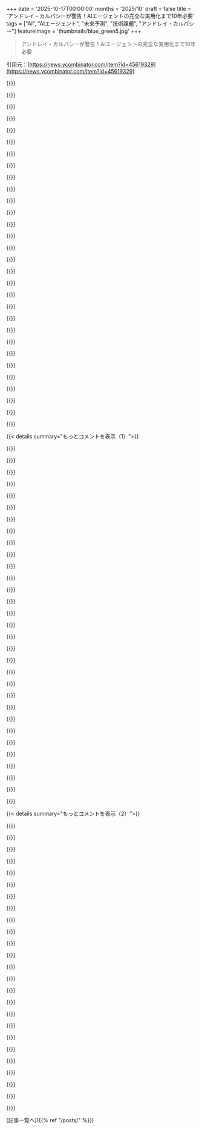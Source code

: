 +++
date = '2025-10-17T00:00:00'
months = '2025/10'
draft = false
title = 'アンドレイ・カルパシーが警告！AIエージェントの完全な実用化まで10年必要'
tags = ["AI", "AIエージェント", "未来予測", "技術課題", "アンドレイ・カルパシー"]
featureimage = 'thumbnails/blue_green5.jpg'
+++

> アンドレイ・カルパシーが警告！AIエージェントの完全な実用化まで10年必要

引用元：[https://news.ycombinator.com/item?id=45619329](https://news.ycombinator.com/item?id=45619329)




{{<matomeQuote body="アンドレイ・カルパシーが言ってた”ナインズの行進”ってのは、AIの進歩を理解する上で超重要だよ。特定のベンチマークだと進歩は指数関数的に見えるけど、次の9（つまり完成度を上げる難しさ）も指数関数的だから、広い目で見ると実は線形的な進歩なんだよね。" userName="Imnimo" createdAt="2025/10/17 18:09:10" color="#ff33a1">}}




{{<matomeQuote body="最近リッチ・サットンとのインタビューを見たんだけど、AGIは単に”9”を追加するだけじゃないって印象を受けたよ。インタビュアーが「言語を理解するには世界モデルが必要だ」って前提で話してたんだけど、サットンは即座にそれを否定してた。彼の懐疑的な意見は正しいかもね。" userName="ekjhgkejhgk" createdAt="2025/10/17 18:28:51" color="#ff5c5c">}}




{{<matomeQuote body="世界モデルの話は面白いし、ヤン・ルカンも触れてるね。でもビデオ拡散モデルは”ビデオ世界”をよく表現できるし、SOTA LLMも基本的な反実仮想シナリオをうまく予測できるよ。動物の脳が情報を圧縮するように、LLMや拡散モデルも”テキスト世界”や”ピクセル世界”をうまく圧縮してる。情報を圧縮するにはある程度の内部モデルが必要で、それがサットンやルカンが言う世界モデルに当たるかは言葉の問題だと思うな。" userName="LarsDu88" createdAt="2025/10/17 22:35:23" color="#ff5733">}}




{{<matomeQuote body="光子が人間の目に当たって、人間がそれを言語化してLLMに学習させた。LLMはその関係の一部を捉えられるけど、光子を実際に感知したり、思考したりしてるわけじゃない。LLMの”世界モデル”は現実世界から何段階も離れてるんだ。因果連鎖を圧縮して得たモデルの断片は、実際の因果連鎖を生成できないなら大した意味ないよ。" userName="dreambuffer" createdAt="2025/10/18 01:39:03" color="#ff5733">}}




{{<matomeQuote body="「知識を理解するには世界モデルが必要」っていうのは、ちょっとした、でも大事な間違いがあるね。知識を「暗唱する」だけなら世界モデルは不要だけど、「理解する」には世界モデルが必要だよ。テストで点数が取れても理解してない人がいるようにね。物理学や数学みたいに、詳細を理解するには世界モデルが不可欠なんだ。AI分野の多くの人が今のやり方では限界があるって長年言ってきたけど、”AGIはスケールすれば解決する”って話が主流になって、研究は阻害されたとCholletも言ってるね。数学的にスケールだけじゃ足りないって示されてたのに、お金の流れは変わらない。成果の評価の仕方もおかしいよ。" userName="godelski" createdAt="2025/10/17 19:20:02" color="#ff33a1">}}




{{<matomeQuote body="この意見に賛成！いい例えは、人間が夜空を美しいと言うのは本当にそう”見える”からだけど、LLMが言うのは訓練データに十分そう書かれてたからってことだね。" userName="ziofill" createdAt="2025/10/18 02:43:51" color="#45d325">}}




{{<matomeQuote body="俺の意見だけど、”理解する”ってのは”賢い”とか”美しい”みたいに技術的な意味を持たない、ただの民間心理学の言葉だよ。他人の行動の集合をラベリングするだけだね。この見方だと、機械が人間と同じくらいタスクをこなせば、人間と同じくらい理解してることになる。理解の仕方じゃなくて、タスクの実行の仕方が問題なんだ。この視点に立つと、”理解”の問題は消え去るよ。これは30年以上AIに携わってきた俺の専門的な意見ね。" userName="robotresearcher" createdAt="2025/10/17 19:54:07" color="#ff33a1">}}




{{<matomeQuote body="Anthropicの研究で、LLMが世界をモデル化してる証拠があるよ。彼らの”思考”を追跡した論文[0]は興味深いね。LLMが言語間で翻訳するとき、同じ概念（例えば「大きさ」）で”点灯する”（fMRIみたいな感じ）んだ。これは単に”X語の後にY語が来る”じゃなくて、概念と相関するパラメータのクラスターがあるってこと。そうでなきゃ、中国語、フランス語、英語がそれぞれ別の場所に固まるはずだけど、そうじゃない。知識を理解するのに世界モデルが必要かは分からないけど、言語に関してはLLMはすごくモデル化してるみたい。<br>[0]: https://www.anthropic.com/research/tracing-thoughts-language-models/" userName="tyre" createdAt="2025/10/17 19:20:48" color="#45d325">}}




{{<matomeQuote body="じゃあ、俺のトースターはトーストを理解してて、俺は理解してないってこと？だったらなんで俺がトースターを操作してて、逆じゃないんだ？" userName="dullcrisp" createdAt="2025/10/17 21:14:17" color="">}}




{{<matomeQuote body="トースターがトーストを作るタスクができないのと同じくらい、六角レンチで組み立て家具を組み立てるタスクはできないよ。" userName="simondotau" createdAt="2025/10/17 22:37:23" color="">}}




{{<matomeQuote body="ばかげてる。QCオペレーターは、開発した博士号取得の化学者と同じかそれ以上の精度でテストできるけど、詳細を説明はできないだろ。AI研究者が“理解”って言葉を意味不明だと思うからLLMが過大評価されてるんだよ。" userName="compass_copium" createdAt="2025/10/17 20:15:38" color="#ff5733">}}




{{<matomeQuote body="ねぇ、みんな気づいてる？今すぐChatGPTに行けば、夜空の絵を生成できるんだよ。LLMは何千もの夜空の画像や絵を見てるからね。お前のロジックは知識が古くて間違ってるよ。LLMは言語データだけじゃなく視覚データもエンコードしてるんだから！" userName="ninetyninenine" createdAt="2025/10/18 17:14:39" color="">}}




{{<matomeQuote body="夜空を“美しい”と思うのは、その言葉を他の人が使ってるのを聞いた経験から意味が作られてるからだと思うんだ。だから、LLMよりも深い意味を知ってるわけじゃないよ。昔、心の哲学を研究してたけど、LLMは心と機械に質的な違いがあるって主張する人たちの余地をかなり減らしたね。" userName="del82" createdAt="2025/10/18 03:14:18" color="#38d3d3">}}




{{<matomeQuote body="マルチモーダルな部分がどう機能するか誤解してるよ。エンコーディングの根本単位は、まだセマンティックなんだ。お前の心の中とは違うだろ？夕日の言葉を知らなくても夕日を経験できるんだからさ。" userName="heyjamesknight" createdAt="2025/10/18 17:55:31" color="#ff5c5c">}}




{{<matomeQuote body="いや、根本的な現実を誤解してるよ。LLMは言葉を入力として必要ないんだ。画像から画像を生成できるし、セマンティックな言葉は全く必要ない。それに、あらゆるものは1と0の文字列にエンコードできるから、LLMは何でも学習できるんだよ。" userName="ninetyninenine" createdAt="2025/10/18 23:40:57" color="#ff5733">}}




{{<matomeQuote body="俺が見たマルチモーダルアーキテクチャは、モダリティ間のレイヤーはまだテキストだし、画像エンベディングとテキストエンベディングは完全に別々だよ。脳とは違う。画像から画像を生成できても、人間の指示なしじゃ意味のあるものは得られないだろ。遺伝子の例も、エンコードだけじゃ機能しないことを示してるじゃん。" userName="heyjamesknight" createdAt="2025/10/19 12:49:12" color="#45d325">}}




{{<matomeQuote body="言語の構造をモデル化するのは、語順や結合親和性の問題だよ。チャイニーズルームの思考実験だね。根本的に不完全な“理解”でも、それなりの出力が出せればいいのかな？言語自体は世界をモデル化しようとするけど、日の出に関する単語のパターンを知るだけじゃ、日の出を理解したことにはならない。でも、詩の中で同じことを理解するなら、LLMもずっと近づけるだろうね。" userName="SR2Z" createdAt="2025/10/17 19:30:27" color="#ff33a1">}}




{{<matomeQuote body="人間は夜空を美しいと思うように進化したんだよ。それも一種のトレーニングだ。もし人間が夜に外出するたびに雷に打たれたら、夜空を美しいとは思わないだろうね。" userName="amelius" createdAt="2025/10/18 11:03:39" color="">}}




{{<matomeQuote body="表現能力と表現意図を混同してるよ。モデルはテキスト、ピクセル、音を気にしない。すべて同じ高次元空間にマップされ、パターンは構造で整うんだ。“セマンティック”は、俺たちが言語を通して解釈したときの内的な関係性を示すラベルにすぎない。宇宙のあらゆるものはこうしてエンコードでき、LLMは何でも学習できる。LLMは普遍的なんだ。遺伝子の例は、正しいデコード環境があれば機能するってことだろ？LLMがその役割を果たすんだよ。意味は言葉じゃなくて、データの形にあるのさ。" userName="ninetyninenine" createdAt="2025/10/19 15:41:33" color="#785bff">}}




{{<matomeQuote body="To play devil’s advocate, you have never seen the night sky.Photoreceptors in your eye have been excited in the presence of photons. Those photoreceptors have relayed this information across a nerve to neurons in your brain which receive this encoded information and splay it out to an array of other neurons.Each cell in this chain can rightfully claim to be a living organism in and of itself. “You” haven’t directly “seen” anything.Please note that all of my instincts want to agree with you.“AI isn’t conscious” strikes me more and more as a “god of the gaps” phenomenon. As AI gains more and more capacity, we keep retreating into smaller and smaller realms of what it means to be a live, thinking being." userName="stouset" createdAt="2025/10/18 06:05:50" color="">}}




{{<matomeQuote body="LLMは、人間の経験の「領域」じゃなくて「地図」を扱ってるんだ。人間の経験はもっと高次元で、LLMはそれを低い解像度でマッピングしてるだけ。美しさや新生児を抱く感動みたいな経験はエンコードできないし、LLMにはできないよ。「ここ」や「今」っていう僕らの基本的な意識もね。" userName="heyjamesknight" createdAt="2025/10/19 17:27:17" color="#ff5c5c">}}




{{<matomeQuote body="美しさや感情って、全部物理法則に従う原子のパターンなんだ。有限の物理プロセスは、有限の文字列にエンコードできるし、高次元性も可逆コードで一次元化できるよ。LLMが美を経験できないってのは、証明したいことをただ繰り返してるだけ。理解できないのは規模と複雑さのせいであって、不可能じゃないんだ。" userName="ninetyninenine" createdAt="2025/10/20 02:39:02" color="#45d325">}}




{{<matomeQuote body="マラソンってさ、最初の32kmは普通だけど、その後の最後の10kmが一番きつくて、人生で一番ヘトヘトになるんだってさ。" userName="fair_enough" createdAt="2025/10/17 18:21:57" color="">}}




{{<matomeQuote body="これって面白い挑戦だね。僕らの「世界」は脳内にあるだけなのに、LLMが人間の知識（脳を経由したもの）で学習して、その結果がまた僕らの脳に戻ってくるなら、一体何が違うんだろう？" userName="bentt" createdAt="2025/10/17 19:58:21" color="">}}




{{<matomeQuote body="君の言ってる機械は、現在の物理じゃ無理だよ。人間の心を物理的に再構築するなんて、不可能に近い。脳の状態を捉えるのに10の42乗ビットも必要なんて、現在のモデルとかけ離れた理論的な話で、現実からかけ離れてるね。" userName="heyjamesknight" createdAt="2025/10/20 12:16:32" color="">}}




{{<matomeQuote body="言語って、思考の表現であって、思考そのものじゃないんだよ。" userName="qlm" createdAt="2025/10/17 20:06:06" color="">}}




{{<matomeQuote body="君はトースターが自分でトーストする意思がないからトーストできないって言ってるの？それは`robotresearcher`の言ってることと全然違うし、彼のロジックも自己矛盾してるよ。意図をどう測るのさ？タスクの成功とは違うはずだ。" userName="godelski" createdAt="2025/10/17 23:02:12" color="">}}




{{<matomeQuote body="「無理」と「知らない」を混同してるよ。人間の脳は、君が不可能だっていう物理的な機械そのものだ。10の42乗ビットなんて大間違いで、実際はもっと少ない。現在のAIの計算能力はもう生物を上回ってるし、君の言う「デコーダー」は僕らの脳そのものだよ。不可能じゃない、ただまだ理解できてないだけさ。" userName="ninetyninenine" createdAt="2025/10/20 15:14:59" color="#ff5733">}}




{{<matomeQuote body="言語が知性や理解に必須だっていう考え方もあるよね。例えば「ゲシュタルト」や「ツァイトガイスト」みたいに、名前がついて初めて理解できる概念もあるし。もしかしたら、他の動物が知性に欠けるように見えるのは、複雑な言語がないからかもしれないね。" userName="JKCalhoun" createdAt="2025/10/17 21:31:50" color="">}}




{{<matomeQuote body="AI、生物学、脳について知るほど、生命と機械の違いは複雑さだけだって思えてくるんだ。人間ってめちゃくちゃ複雑な機械って感じ。でも、人間の心と今の機械には明確な質的違いがあって、それはウサギが石や木片と質的に違うのと同じように、創発的な性質なんだよね。最近のAI専門家や楽観主義者のほとんどは、心の複雑さを過小評価してると思うな。LLMがどう学習され、どう設計されてるかの最先端は知らないけど、心における接続の多様性や細胞タイプの多様性はまだモデル化できてない気がする。(Siletti et al., 2023, Science)みたいな研究を見てもね。" userName="FloorEgg" createdAt="2025/10/18 04:03:44" color="#ff33a1">}}




{{< details summary="もっとコメントを表示（1）">}}

{{<matomeQuote body="「言語こそ知能だ」っていう見方があるけど、深く掘り下げると限界が見えるよ。「言語」って何を指す？ Elizaもその基準を満たさないって言えるかな？ もっと高度なバージョンならどう？ なんてったって、僕らは何十年もTuring Testをパスしてるんだからね。<br>「言語が理解に必要だ」っていうのも、君の前の発言と矛盾しない？ もし言語が必要条件なら、知能より言語が先行することになるよね。じゃあ、君が知的だと考えるすべての生物に合うように言語の定義を見直すべきだよ。そうすれば、反証可能な主張ができて、進歩できるはず。僕はアリも知的だと思うけど、アリは平均的な人が思うよりもずっと洗練されたことをしてるよ。知らないことを知らないのは陥りやすい罠だね。でも、上記のようにすれば発見を助ける道筋が見えるでしょ？<br>「アイデアは名付けるまで頭に留められないかもしれない」って話だけど、Anendophasiaって知ってる？ 内言がない状態で思考する人たちのことだよ。言葉なしで考えるんだ。これで言語の定義の曖昧さが見えるよね。<br>「この地球上の他の動物が僕らに知能が欠けているように見えるのは、おそらく言語がないからだ」って話だけど、言語が社会や知能に必要かどうか、切り離して考えられないかな？ 僕はいい例を知らないけど、タコや他の多くの頭足類はかなり非社会的な生き物だよね。なのに、適応性と創造性から高度に知的だと考えられてるんだ。<br>おそらく言語は高度な知能には必要な条件だけど、知能単独にはそうじゃないのかもね。内的な言語とは違う、コミュニケーションや社会性が重要なのかも。社会集団は個々の総和以上のことができるのは間違いないからね。でも、これらのものが本当に必要かどうかが大きな問題だよ。正しい因果グラフを得て、交絡変数を取り除くのは簡単なことじゃない。でも、僕らは違うアイデアを探求し続けるべきだと思うんだ。僕は君が正しいとは思わないけど、僕が僕の道を追求するのを応援してくれるなら、君が君の道を追求するのも応援するよ。僕らは競い合えるけど、それは友好的であるべきだね。なぜなら、僕らの競争が互いのモデルの欠陥を見つける手助けになるから。社会的な要素は必要条件じゃないかもしれないけど、有益なツールであることは間違いないよ。僕は、問題が解決済みだと主張したがる人たちにうんざりしてるんだ。分野を超えた専門家の間で一般化やコンセンサスを得るのがこれほど難しいんだから、明らかに解決済みじゃないよ。" userName="godelski" createdAt="2025/10/17 21:52:14" color="#ff33a1">}}




{{<matomeQuote body="世界で最も優秀なAI研究者の一人、アンドレイ・カルパシーは教育に注力してるんだ。過去10年のイノベーションを次世代がアクセスできるようにして、僕らにはまだできないことを彼らが作れるようにするってね。彼に魔法のような思考はないし、AIが僕らを時代遅れにするっていう漠然とした話もない。Karpathyは、今はより優秀な人間が唯一の道だと見てるんだ。<br>AI開発者が「例外」を死ぬほど恐れる理由を推測すると、OpenAIが最近書いてたことと同じで、とにかく答えを出して精度指標を上げようとするからだろうね。例外は不確実性のサインで、問題についてもっと学ぶ必要があるってことなのに、それじゃポイントにならない。「正しい答え」だけがポイントになるんだ。<br>最先端のAI研究は、最終的な正解や勝利条件がない進歩の概念をまだ運用できてないみたい。だからAIはPokemonがまだ下手なんだよ。Pokemonみたいな終わりがない長期タスクを完了するには、面白いことを起こすモチベーションが必要で、どんなことが面白いかという最低限の感覚も必要だし、学びながらその面白いという感覚を調整する能力も要るんだ。" userName="getnormality" createdAt="2025/10/18 14:15:15" color="#ff33a1">}}




{{<matomeQuote body="AIに詳しいのに、AIバブルを煽ろうとしない人のコメントが見られるのは良いね。今、この分野のほとんどの人は、AGIがすぐそこだって大声で叫んでるけど、実際にはポルノボットや広告、チャット内ショッピングを展開してる。AGIが近いって本気で信じてるなら、この行動は矛盾してるように見えるね（AGIのTAMは前者より指数関数的に大きいハズだから）。" userName="steveBK123" createdAt="2025/10/18 14:21:37" color="#ff5733">}}




{{<matomeQuote body="Zviがこの前この点を指摘してたんだけど、それに対する僕がもっと同意する反論があったんだ。もしAGIが近いと思ってるけど、2〜3年（あるいは「すぐそこ」がその会社にとって何を意味するかによるけど）指数関数的なデータセンターの成長を維持する必要があるなら、消費者向けの経常収益（ARR）確保のための「ランドグラブ」が、短期的な収益（そして次の資金調達で高い評価額）を得るより早い方法なんだ。<br>OpenAIもF100企業やUSGと仕事してるけど、そっちの収益計上には時間がかかるんだよね。<br>ポルノやショッピングを売ることで、AGIが仕事を奪い始めたときに必要になる規制当局との関係をある意味弱めているんだけど、これを二次的な問題と考えて、競争に勝つことがもっと緊急だと考えることもできるよね。" userName="theptip" createdAt="2025/10/18 15:49:42" color="#ff33a1">}}




{{<matomeQuote body="AGIがすぐそこだと証拠もなく言ってるだけなら、そんなに価値はないね。<br>もしAGIがすぐそこだと確信してて、それを裏付けられるなら、なぜ投資家を説得して、今後2〜3年の不足分を補ってもらわないんだ？ ポルノボットとかで規制当局との関係を弱めるより、ずっと良い戦略に思えるけど。<br>むしろ、これは彼らがAGIにそんなに早く到達できると自信がないように見えるね…彼らは最終的な成果であるAGIを最適化してないんだよ。" userName="AstroBen" createdAt="2025/10/19 05:44:49" color="#ff5c5c">}}




{{<matomeQuote body="なんで二者択一なの？ AGIに夢中な投資家からはAGIのピッチで資金調達して、AGI懐疑派からはB2C成長ストーリーで資金調達すればいいじゃん。<br>お金が増えれば、GPUも増えるんだから。" userName="theptip" createdAt="2025/10/19 15:09:17" color="">}}




{{<matomeQuote body="「ポルノボット」って正確には何なの？" userName="throwaway314155" createdAt="2025/10/18 19:35:01" color="">}}




{{<matomeQuote body="「例外は不確実性のサインで、問題についてもっと学ぶ必要があるってこと」じゃないよ。それは警告だね。例外は、何かが失敗して継続不可能になったっていうサインだよ。" userName="TZubiri" createdAt="2025/10/18 15:26:36" color="">}}




{{<matomeQuote body="多くの例外は回復可能だよ。これは文脈や、ソフトウェアがいかに洗練されているかにもよるね。" userName="nextaccountic" createdAt="2025/10/18 18:55:03" color="">}}




{{<matomeQuote body="はい、その通り。回復不可能とは言ってなくて、継続不可能だって言っただけだからね。エラーで一つのパスで実行が続けられなくなったから、別のパスでキャッチする必要があったんだ。ifループみたいな普通の条件分岐との違いは、ほとんど意味論的なものだよ。例外は予期せぬエラー（技術的にはエラーの集合だけど、構文はエラーグループをキャッチするために設計されてるし、一つのエラーに対応したいなら戻り値を使った条件で十分で、それはもはや例外じゃないんだ）。" userName="TZubiri" createdAt="2025/10/18 21:07:48" color="#45d325">}}




{{<matomeQuote body="例外に死ぬほどビビってる博士を想像してみてよ！これでKarpathyが、RLのアップウェイトがLLMの学習にとって破壊的なドラッグみたいだって言ってた理由がわかったわ。" userName="thadk" createdAt="2025/10/18 14:52:56" color="">}}




{{<matomeQuote body="どうやらAndrejの「エージェント」の定義は、人間従業員を完全に置き換えられる存在のことみたいだね。彼が言うには、現状のClaudeやCodexじゃ全然ダメで、必要な知能もマルチモーダル性も継続学習もないから、あと10年くらいかかるってさ。" userName="simonw" createdAt="2025/10/18 02:04:47" color="#ff5c5c">}}




{{<matomeQuote body="Karpathyは、労働者を置き換えるエージェントだけでなく、現状のエージェントが全く役に立たないって言ってるよ。「業界はすごいって見せかけてるけど、実際は手抜きだ」って。彼らが作るコードはtry-catchだらけで肥大化してるし、APIも古い。結局、ネットでは役立たずだってさ。" userName="sarchertech" createdAt="2025/10/18 03:01:46" color="#38d3d3">}}




{{<matomeQuote body="投資家がこれだけお金を出すのは、AIがすぐに人間並みになるって約束があるからだよ。もしAltmanがLLMはそこまでいかないってハッキリ言ったら、業界への投資なんて激減するはずだよね。" userName="eddiewithzato" createdAt="2025/10/18 02:21:10" color="">}}




{{<matomeQuote body="全然同意できないな。AGIがなくても、今のLLMで会社のいろんなワークフローを変えられるよ。今の投資は、現在のLLMへの需要に対応するためなんだ。うちの会社なんて、必要な容量の100倍も需要があるのに確保できないんだから。AGIはもっとすごいけど、今のAIの価値は全然減らないよ。" userName="aik" createdAt="2025/10/18 02:39:57" color="#ff5733">}}




{{<matomeQuote body="Karpathyは、エージェントが全く役に立たないと言ってるわけじゃないと思うな。人間レベルのソフトウェア開発者には及ばないってだけ。彼はRustのコード変換に使ったり、定型文やよくあるコードには使えるって言ってるよ。定型文とかCRUD作業って、開発の大部分を占めるから、エージェントはかなり使えるし、大規模なコードベースの検索とかコードレビューにも役立つよ。" userName="sothatsit" createdAt="2025/10/18 08:40:57" color="#45d325">}}




{{<matomeQuote body="俺みたいな一般人でも、その評価には同意だよ。一番の収穫は、俺たちがめちゃくちゃ運が良かったってこと。少なくとも今は、経済的、社会的な影響に備えるチャンスが少しでもあるからね。" userName="consumer451" createdAt="2025/10/18 05:38:36" color="">}}




{{<matomeQuote body="OpenAIの収益が130億ドルって言っても、そのうち7割は月20ドルのChatGPTからだろ。Arizona Iced Teaだって30億ドルも稼いでるんだぜ。需要が100倍って言っても、絶対値が小さかったら大したことないし、不採算で100倍成長するために1000倍の支出が必要なら、あっという間に破産するぞ。" userName="kllrnohj" createdAt="2025/10/18 03:25:13" color="#ff5733">}}




{{<matomeQuote body="僕も同じことを考えてるよ。何が僕たちを人間たらしめているのか、そして共通の基盤をどう価値づけできるのか、考え始めるべきだね。" userName="Bengalilol" createdAt="2025/10/18 07:19:56" color="">}}




{{<matomeQuote body="これって本当に重要だよね。AIについてめちゃくちゃ考えてみたら、最終的な答えは”愛する能力”だった。ロマンチックに聞こえるけど、実用的に真剣に考えてるんだ。もっと詳しくはこちら: https://giftcommunity.substack.com/" userName="tablatom" createdAt="2025/10/18 08:41:49" color="">}}




{{<matomeQuote body="彼がエージェントは全然役に立たないって言ってるわけじゃないよ。一部のタスクには使えるって引用文にもある通りだ。彼は「エージェントは全く役に立つか？」って質問に答えてるだけで、「エージェントが人間を置き換えられるか？」には答えてないんだ。彼の答えは概ねNO。オートコンプリートの方が好きみたいだけど、限定的なタスクには使えるね。" userName="sarchertech" createdAt="2025/10/18 12:33:58" color="">}}




{{<matomeQuote body="これって正しいよね。OAIやAnthropicが数十億ドルの評価額に見合うって思ってる奴は目を覚ますべきだ。AKのAI for codingの分析は良かったけど（防衛的すぎたり、スタイルや機能性の意識が欠けてたり、カーゴカルト的だったり、間違ってることが多いけど）、オートコンプリート自体は超貴重だし、シンプルなフロントエンドコードを生成してUI作成問題を解決できるのはめちゃくちゃ価値があるよ。" userName="hyperadvanced" createdAt="2025/10/18 03:41:51" color="#38d3d3">}}




{{<matomeQuote body="うちは普通のSaaS企業だけど、AIを使ってめちゃくちゃ価値を出してるんだ。評価額やバブルについては何も言ってないよ。多少バブルや誇張はあると思ってるけど、それでもAIは信じられないくらい価値があるってことだね。" userName="aik" createdAt="2025/10/18 14:14:57" color="">}}




{{<matomeQuote body="もう聞いたかもしれないけど、もし聞いてなかったらこれだよ。彼も君の意見に共感してるみたいだね: https://podcasts.apple.com/us/podcast/freakonomics-radio/id3..." userName="hackerdood" createdAt="2025/10/18 12:57:46" color="">}}




{{<matomeQuote body="最大の学びは、エージェントやLLMは、ソフトウェア開発を熟知した人間がサイド・バイ・サイドで使うとすごく役立つってことだね。でも、「適当なものを送って10分放置して結果をマージ」みたいに扱うと、すぐに制御不能になるよ。つまり、「vibe-coding」は、最終的に捨てるつもりじゃないプロジェクトには向かない。LLMで人間の知性を拡張するのは生産性アップだけど、人間の同僚をLLMに置き換えるのは、まあ、頑張ってねって感じ。" userName="CaptainOfCoit" createdAt="2025/10/18 10:28:02" color="#ff5733">}}




{{<matomeQuote body="示唆に富むコメントありがとう、Simon。Redditで一日中議論してたのに知らなかったよ。彼は賢いし筋の通った議論をするけど、巨大組織で働いていることで少し視野が狭まってる部分もあると思う。「何か言っても覚えてない」っていう彼の意見とかね。単一のLLMを単一のコンピュータに入れて完全な人間にするには10年かかるかもしれないけど、実際はもうそうじゃない。LLMはFrame Problemを避けるためにAGIに必要なものだけど、それだけじゃない。コンピュータでの”記憶”はもう得意だし、LLMアンサンブルと繋ぐのに10年もかからない。実際、統合システムではもうかなり上手くやってるよ。MinskyのSociety of Mindを読むのを強くお勧めするよ。リンクもいくつか貼っておくね。<br>A short summary: https://apps.dtic.mil/sti/tr/pdf/ADA200313.pdf<br>Book description: https://en.wikipedia.org/wiki/Society_of_Mind<br>Favorite paper: https://www.mit.edu/~dxh/marvin/web.media.mit.edu/~minsky/pa...<br>Frame Problem: https://plato.stanford.edu/entries/frame-problem/<br>Unified systems: https://github.com/modelcontextprotocol/servers/tree/main/sr..." userName="bbor" createdAt="2025/10/18 02:17:35" color="#785bff">}}




{{<matomeQuote body="まだ完全には実現してないユースケースがいっぱいあるんだよ。コーディングに関して言えば、LLMには欠点もある。でも、自動化できる作業はたくさんあるよね。コンピューターとのやり取りが必要な作業は、ある程度は自動化できるようになるはず。どこまでいけるかは時間だけが教えてくれるよ。" userName="vharish" createdAt="2025/10/18 10:52:13" color="">}}




{{<matomeQuote body="俺の報告ルートはどんどん伸びてるけど、来年には自律エージェントを導入することにめちゃくちゃ投資してるんだ。" userName="kubb" createdAt="2025/10/18 08:26:51" color="">}}




{{<matomeQuote body="OpenAIの評価額が妥当かは分からないけど、AGIがすぐそこになくても需要は絶対あるって確信してる。AGIがなくても、数えきれないほどの産業を変革できるはずだよ。うちはAI事業で利益を出してて、クライアントにめちゃくちゃ価値を提供してる。OpenAIの経済状況はよく知らないけど、彼らのモデルが持続可能かどうかって疑問は確かにあるよね。きっと彼らも考えてて、プランがあるんじゃないかな？" userName="aik" createdAt="2025/10/18 14:13:24" color="#45d325">}}




{{<matomeQuote body="まあそうだけど、コンピューターの作業を自動化するのにAIは必須じゃないよ。みんながレポートとかデータ入力でやってるExcel作業をちゃんと仕組み化するだけでも、十分キャリアになるしね。" userName="hyperadvanced" createdAt="2025/10/18 14:24:27" color="">}}

{{</details>}}




{{< details summary="もっとコメントを表示（2）">}}

{{<matomeQuote body="これは比較的まともな意見だね。残念だけど、ほとんどのAI投資家とか素人はそう思ってないんだ。GPT 1以来、ホワイトカラーの自動化で年率100%以上のGDP成長を実現するって話ばかりだった。AKに同意なんだけど、実際のGDPへの影響はほぼ無視できるレベルだろうね。すでにどれだけ資金が焼かれたかを考えると、経済的には完全な大惨事だよ。" userName="bloppe" createdAt="2025/10/18 05:10:16" color="#ff5c5c">}}




{{<matomeQuote body="たぶん、彼らが言いたかったのはこれだろうね: https://freakonomics.com/podcast/how-can-we-break-our-addict..." userName="zczc" createdAt="2025/10/19 08:43:09" color="">}}




{{<matomeQuote body="超高品質な人的資本を持つ個人が、LLM（その個人に対して十分な性能のLLMがあれば）と組むと、強力な組み合わせになるのはかなり明らかだよね。<br>問題点は、<br>1) そういう個人の供給が足りないこと<br>2) その種のLLMが存在しないこと（少なくとも安定しては）<br>3) 今やってる投資額が、必要なリターンに見合わないこと<br>面白いことに、アンドレイ・カルパシーも教育（人的資本の供給レベルアップ）に注力してるみたいだね。俺も1ヶ月くらい前に同じ結論に達したんだ。そして、これが正しいって『感じる』よ。" userName="rhetocj23" createdAt="2025/10/18 20:31:49" color="#785bff">}}




{{<matomeQuote body="このすさまじい価値ってどうやって測ったの？やり方と結果をぜひ教えてほしい！すごいね、おめでとう！読むのが楽しみだよ！" userName="player1234" createdAt="2025/10/22 18:21:06" color="">}}




{{<matomeQuote body="リンクある？あと、自分たちで分析できるように、やったことを細かく、段階的に説明してくれない？" userName="rhetocj23" createdAt="2025/10/18 15:26:23" color="">}}




{{<matomeQuote body="君、俺が話してる相手じゃないよ。俺が返信してる奴は「エージェントが全く役に立たないとは言ってない、人間の開発者には程遠いって言ってるだけ」って言ってたんだ。俺が前の部分を支持してるって思われたみたいだけど、違うんだよ。" userName="sarchertech" createdAt="2025/10/18 15:55:00" color="">}}




{{<matomeQuote body="「何か教えたって覚えてない」って問題が、なんでみんな10年先の話だと思ってんのか不思議だよ。<br>これができないなら、従業員みたいなAIエージェントじゃなくて、ただのAI強化スクリプトだろ。人間を置き換えるには、まずこれができないと始まらないって。" userName="erichocean" createdAt="2025/10/18 13:15:35" color="#ff5733">}}




{{<matomeQuote body="「エージェントが今、全く役に立つのか？」って言い方は、すごくネガティブな印象だよね。それ聞いたら「いや、全然役に立たない」って思われがちだよ。<br>もっと中立的に「エージェントが今日どれくらい役に立つのか疑問を呈してる」って言えば、誤解もされなかったのに。" userName="sothatsit" createdAt="2025/10/19 21:47:13" color="">}}




{{<matomeQuote body="Andrej Karpathyは、マジで世界的な宝だと思うよ。<br>彼がコンセプトや考えを説明する時の比喩や一般化、面白い言い回しのおかげで、全然知らない分野の話でも何時間も興味を惹きつけられるんだ。<br>彼は超賢いし、傲慢じゃなくて、本当に親切でフレンドリーなコミュ力も半端ない。マジでスゴい才能だよ。感動してる。" userName="bigtones" createdAt="2025/10/18 04:08:04" color="#38d3d3">}}




{{<matomeQuote body="同意するよ。彼が取り組んでることを過剰に宣伝したり、思想的リーダーに見せかけたりしない、その知的な正直さもすごいと思うね。<br>物事の現実について、すごく明確で実践的、そして知的に正直な考え方をしてるんだ。" userName="Ozzie_osman" createdAt="2025/10/18 06:29:53" color="#38d3d3">}}




{{<matomeQuote body="使い切れないくらいお金があったら、本当にやりたいことや言いたいことができるようになる、って感じだよね。" userName="nunez" createdAt="2025/10/18 13:43:50" color="">}}




{{<matomeQuote body="彼の昔のRubik’s cubeのYoutubeガイドはすごく良いって有名だから、彼にはそういう才能があるのは間違いないよ。<br>（URL: https://www.youtube.com/user/badmephisto）" userName="kaffekaka" createdAt="2025/10/18 20:45:05" color="#785bff">}}




{{<matomeQuote body="俺もエージェントに懐疑的な専門家がいるのを見て安心したよ。LLMの現在の弱点（セキュリティ、再現性、ハルシネーション、バイアス）がエージェントで悪化するんだ。<br>ビジネスが自律的なエージェントに広く任せるとは思えないね。重要なことは全て人間がチェックするワークフローになるはずだ。ソフトウェア開発は特殊で、現実は違うんだよ。" userName="zmmmmm" createdAt="2025/10/18 12:15:40" color="#ff5733">}}




{{<matomeQuote body="「重要なことは全て人間がチェックするワークフローになる」って意見に同意だね。<br>俺の医療分野では、AIエージェントが単独で何かを生成するような問題はほとんど見当たらないよ。LLMが患者の病歴を処理するのは面白いけど、信頼性が低すぎて、結局は臨床医の確認が必要になるんだ。" userName="mexicocitinluez" createdAt="2025/10/18 13:11:18" color="#ff33a1">}}




{{<matomeQuote body="完全に自律的なエージェントは誇大広告だけど、知識労働者の8割の仕事を自動化するだけで10兆ドルの市場がある。これは完全な自律性を必要としないよ。Karpathyが言う”エージェント”はAGIに近い。俺の考えだと、非AGIでも短時間タスクのエージェントはありえるし、METR評価で4〜8時間の人間のタスクをこなすなら、エージェントタスクと言えるんじゃないかな。" userName="theptip" createdAt="2025/10/18 15:55:31" color="#ff33a1">}}




{{<matomeQuote body="トランスクリプトが正確なら、KarpathyはこのインタビューでAGIが10年先だとは言っていないし、AGIがどれくらい先かについても具体的なことは何も言ってないよ。Patelの記事のタイトルは誤解を招くね。" userName="hax0ron3" createdAt="2025/10/17 20:55:33" color="#785bff">}}




{{<matomeQuote body="良い指摘だね。HNの80文字制限に合う引用をトランスクリプトから探したけど見つからなくて、「It will take a decade to get agents to work」ってタイトルを考えたんだ。Karpathyが言ったことに近いけどね。もっと良いタイトルあったら変えられるよ。”For now, autocomplete is my sweet spot”も考えたけど、明確じゃないかな。今は”It will take a decade to work through the issues with agents”にしたけど、誰かもっと良いアイデアない？正確さのためにも協力してほしいな！" userName="dang" createdAt="2025/10/18 01:59:19" color="#38d3d3">}}




{{<matomeQuote body="関連のYouTube動画（https://www.youtube.com/watch?v=lXUZvyajciY）のタイトルを使うのはどう？“Andrej Karpathy — “We’re summoning ghosts, not building animals””" userName="moozilla" createdAt="2025/10/18 07:17:47" color="#ff33a1">}}




{{<matomeQuote body="良い提案なんだけど、”autocomplete”の引用が狭すぎたように、これはたぶん範囲が広すぎるかもね。どちらも記事のポイントをうまく表していないんだ。" userName="dang" createdAt="2025/10/18 19:13:48" color="">}}




{{<matomeQuote body="スレッドの投稿者に公平に言えば、彼はPatelの記事タイトルをそのまま使っただけなんだ。不正確なのはPatelの方だよ。" userName="hax0ron3" createdAt="2025/10/18 04:14:23" color="">}}




{{<matomeQuote body="ああ、それはわかってるよ。投稿者は何も悪くないんだ。ただ、HNでは記事タイトルが誤解を招いたり、クリックベイトだったりする場合、別のタイトルを探すのがルールなんだ（https://news.ycombinator.com/newsguidelines.html）。一番良いのは記事から代表的なフレーズを見つけることなんだけど、この時はうまくいかなかったんだよね。" userName="dang" createdAt="2025/10/18 05:04:59" color="#38d3d3">}}




{{<matomeQuote body="dang!! AIの超能力について話してるのに、人間が記事タイトルを一生懸命考えてるなんて、この皮肉な状況にすごく尊敬するよ。こういう出来事がこれからも時々起こるような未来であってほしいな。" userName="realty_geek" createdAt="2025/10/18 08:45:44" color="">}}




{{<matomeQuote body="彼がエージェントについて、こう言ってるよ。<br>「知能が足りない、マルチモーダルじゃない、コンピュータも使えない。継続学習もなくて、何かを教えても覚えられない。認知能力が足りなくて、全然うまくいかないんだ。」<br>「これらの問題を全て解決するには、約10年かかるだろうね。」（2:20）" userName="tim333" createdAt="2025/10/18 01:34:51" color="#ff5c5c">}}




{{<matomeQuote body="彼がエージェントの問題を解決するのに10年かかるって言ってるのと、10年後にAGIができるって言ってるのは同じじゃないからね。" userName="hax0ron3" createdAt="2025/10/18 04:12:15" color="#ff5c5c">}}

{{</details>}}



[記事一覧へ]({{% ref "/posts/" %}})
